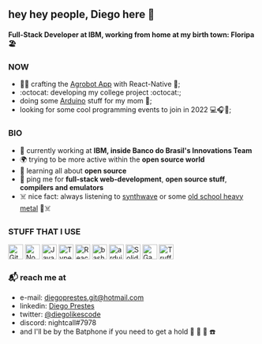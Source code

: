 ## hey hey people, Diego here 👾

#### Full-Stack Developer at IBM, working from home at my birth town: Floripa 🏖️

### NOW

- 🌽🌱 crafting the [Agrobot App](https://www.bb.com.br/pbb/pagina-inicial/agronegocios/agronegocio---produtos-e-servicos/aplicativos-agro/agrobot#/) with React-Native 🍑;
- :octocat: developing my college project :octocat:;
- doing some [Arduino](https://www.arduino.cc/) stuff for my mom 🤖;
- looking for some cool programming events to join in 2022 💻🎧📕;

### BIO

- 🏢 currently working at **IBM, inside Banco do Brasil's Innovations Team**
- 🌍 trying to be more active within the **open source world**
- 🌱 learning all about **open source**
- 💬 ping me for **full-stack web-development**, **open source stuff**, **compilers and emulators**
- ☠️ nice fact: always listening to [synthwave](https://open.spotify.com/playlist/4IZQI4bDH0XozhY977QzfG?si=2237bc197adb453b) or some [old school heavy metal](https://open.spotify.com/playlist/6Bhs6vLGVW0mauk2jwhBGR?si=78a9d08046f7494f) 👾☠️

### STUFF THAT I USE

<div align="left">
  <img alt="Git" width="30px" src="https://www.vectorlogo.zone/logos/git-scm/git-scm-icon.svg">
  <img alt="NodeJS" width="30px" src="https://camo.githubusercontent.com/288cace72126df58aaeaa75627898785885858d54b03cb15ea3353a515642204/68747470733a2f2f7777772e766563746f726c6f676f2e7a6f6e652f6c6f676f732f6e6f64656a732f6e6f64656a732d69636f6e2e737667">
  <img alt="Javascript" width="30px" src="https://upload.wikimedia.org/wikipedia/commons/thumb/9/99/Unofficial_JavaScript_logo_2.svg/1200px-Unofficial_JavaScript_logo_2.svg.png">
  <img alt="Typescript" width="30px" src="https://www.vectorlogo.zone/logos/typescriptlang/typescriptlang-icon.svg">
  <img  alt="React" width="30px" src="https://www.vectorlogo.zone/logos/reactjs/reactjs-icon.svg">
  <img alt="bash script" width="30px" src="https://fiverr-res.cloudinary.com/t_main1,q_auto,f_auto/gigs/104330715/original/cb963e50fcd1b69aafb9ffa3bf2f6e83d9a905ac.png">
  <img alt="arduino stuff" width="30px" src="https://brandslogos.com/wp-content/uploads/images/large/arduino-logo-1.png">
  <img alt="Solidity" width="30px" src="https://beaugunderson.gallerycdn.vsassets.io/extensions/beaugunderson/solidity-extended/3.0.2/1507572010216/Microsoft.VisualStudio.Services.Icons.Default">
  <img alt="Ganache" width="30px" src="https://i.imgur.com/ov9HZqW.png">
  <img alt="Truffle" width="30px" src="https://i.imgur.com/FwrL4tz.png">
</div>

### :mailbox_with_mail: reach me at

- e-mail: diegoprestes.git@hotmail.com
- linkedin: [Diego Prestes](https://www.linkedin.com/in/diegoprestesgit/)
- twitter: [@diegolikescode](https://twitter.com/diegolikescode)
- discord: nightcall#7978
- and I'll be by the Batphone if you need to get a hold :movie_camera: :vhs: 🦇 ☎️
 
